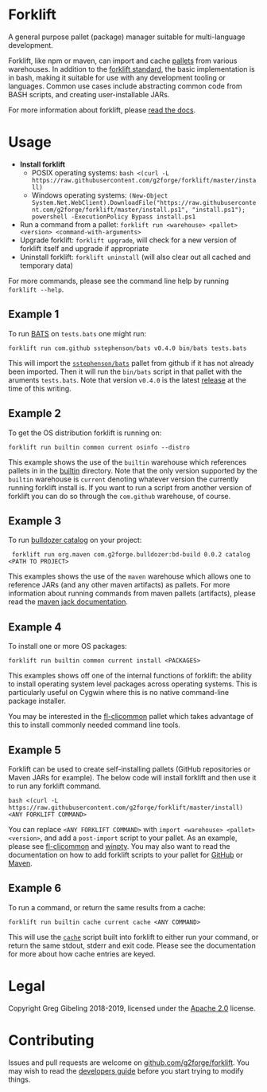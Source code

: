 # Forklift

A general purpose pallet (package) manager suitable for multi-language development.

Forklift, like npm or maven, can import and cache [pallets](doc#glossary) from various warehouses.
In addition to the [forklift standard](doc#standard), the basic implementation is in bash, making it suitable for use with any development tooling or languages.
Common use cases include abstracting common code from BASH scripts, and creating user-installable JARs.

For more information about forklift, please [read the docs](doc).

# Usage

* **Install forklift**
  * POSIX operating systems: `bash <(curl -L https://raw.githubusercontent.com/g2forge/forklift/master/install)`
  * Windows operating systems: `(New-Object System.Net.WebClient).DownloadFile("https://raw.githubusercontent.com/g2forge/forklift/master/install.ps1", "install.ps1"); powershell -ExecutionPolicy Bypass install.ps1`
* Run a command from a pallet: `forklift run <warehouse> <pallet> <version> <command-with-arguments>`
* Upgrade forklift: `forklift upgrade`, will check for a new version of forklift itself and upgrade if appropriate
* Uninstall forklift: `forklift uninstall` (will also clear out all cached and temporary data)

For more commands, please see the command line help by running `forklift --help`.

## Example 1

To run [BATS](https://github.com/sstephenson/bats) on `tests.bats` one might run:

```
forklift run com.github sstephenson/bats v0.4.0 bin/bats tests.bats
```

This will import the [`sstephenson/bats`](https://github.com/sstephenson/bats) pallet from github if it has not already been imported.
Then it will run the `bin/bats` script in that pallet with the aruments `tests.bats`. 
Note that version `v0.4.0` is the latest [release](https://github.com/sstephenson/bats/releases) at the time of this writing.

## Example 2

To get the OS distribution forklift is running on:

```
forklift run builtin common current osinfo --distro
```

This example shows the use of the `builtin` warehouse which references pallets in in the [builtin](builtin) directory.
Note that the only version supported by the `builtin` warehouse is `current` denoting whatever version the currently running forklift install is.
If you want to run a script from another version of forklift you can do so through the `com.github` warehouse, of course.

## Example 3

To run [bulldozer catalog](https://github.com/g2forge/bulldozer/blob/master/bd-build/src/main/java/com/g2forge/bulldozer/build/Catalog.java) on your project:

```
 forklift run org.maven com.g2forge.bulldozer:bd-build 0.0.2 catalog <PATH TO PROJECT>
```

This examples shows the use of the `maven` warehouse which allows one to reference JARs (and any other maven artifacts) as pallets.
For more information about running commands from maven pallets (artifacts), please read the [maven jack documentation](builtin/jack/maven/README.md).

## Example 4

To install one or more OS packages:

```
forklift run builtin common current install <PACKAGES>
```

This examples shows off one of the internal functions of forklift: the ability to install operating system level packages across operating systems.
This is particularly useful on Cygwin where this is no native command-line package installer.

You may be interested in the [fl-clicommon](https://github.com/g2forge/fl-clicommon) pallet which takes advantage of this to install commonly needed command line tools.

## Example 5

Forklift can be used to create self-installing pallets (GitHub repositories or Maven JARs for example).
The below code will install forklift and then use it to run any forklift command.

```
bash <(curl -L https://raw.githubusercontent.com/g2forge/forklift/master/install) <ANY FORKLIFT COMMAND>
```

You can replace `<ANY FORKLIFT COMMAND>` with `import <warehouse> <pallet> <version>`, and add a `post-import` script to your pallet.
As an example, please see [fl-clicommon](https://github.com/g2forge/fl-clicommon) and [winpty](https://github.com/g2forge/winpty).
You may also want to read the documentation on how to add forklift scripts to your pallet for [GitHub](builtin/jack/github#scripts) or [Maven](builtin/jack/maven#scripts).

## Example 6

To run a command, or return the same results from a cache:

```
forklift run builtin cache current cache <ANY COMMAND>
```

This will use the [`cache`](builtin/cache) script built into forklift to either run your command, or return the same stdout, stderr and exit code.
Please see the documentation for more about how cache entries are keyed.

# Legal

Copyright Greg Gibeling 2018-2019, licensed under the [Apache 2.0](LICENSE) license.

# Contributing

Issues and pull requests are welcome on [github.com/g2forge/forklift](https://github.com/g2forge/forklift).
You may wish to read the [developers guide](doc/Developers.md) before you start trying to modify things.
